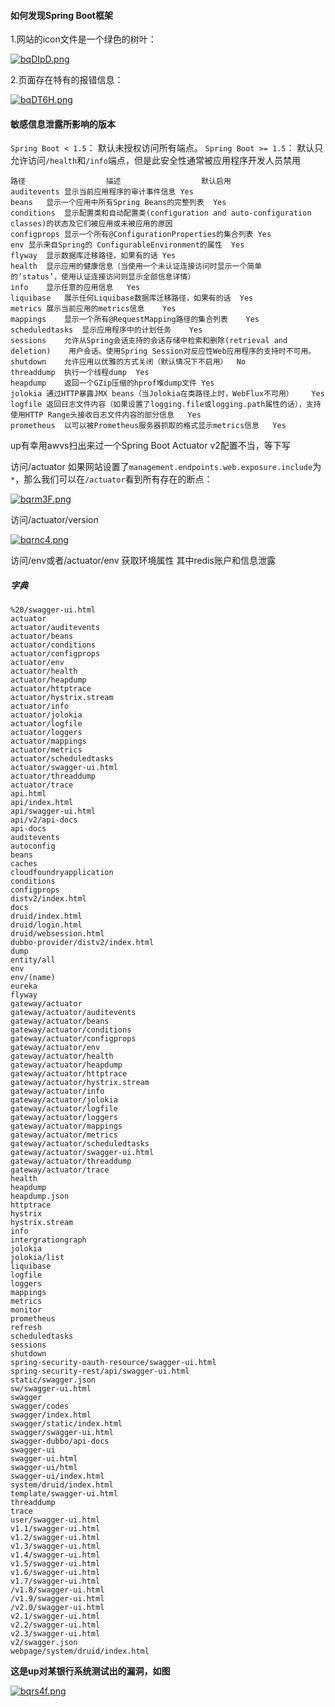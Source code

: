#### 如何发现Spring Boot框架

1.网站的icon文件是一个绿色的树叶：

[![bqDIpD.png](https://s1.ax1x.com/2022/03/13/bqDIpD.png)](https://imgtu.com/i/bqDIpD)

2.页面存在特有的报错信息：

[![bqDT6H.png](https://s1.ax1x.com/2022/03/13/bqDT6H.png)](https://imgtu.com/i/bqDT6H)

#### 敏感信息泄露所影响的版本

`Spring Boot < 1.5`： 默认未授权访问所有端点。
`Spring Boot >= 1.5`： 默认只允许访问`/health`和`/info`端点，但是此安全性通常被应用程序开发人员禁用

~~~
路径					描述					默认启用
auditevents	显示当前应用程序的审计事件信息	Yes
beans	显示一个应用中所有Spring Beans的完整列表	Yes
conditions	显示配置类和自动配置类(configuration and auto-configuration	classes)的状态及它们被应用或未被应用的原因
configprops	显示一个所有@ConfigurationProperties的集合列表	Yes
env	显示来自Spring的 ConfigurableEnvironment的属性	Yes
flyway	显示数据库迁移路径，如果有的话	Yes
health	显示应用的健康信息（当使用一个未认证连接访问时显示一个简单	的’status’，使用认证连接访问则显示全部信息详情）
info	显示任意的应用信息	Yes
liquibase	展示任何Liquibase数据库迁移路径，如果有的话	Yes
metrics	展示当前应用的metrics信息	Yes
mappings	显示一个所有@RequestMapping路径的集合列表	Yes
scheduledtasks	显示应用程序中的计划任务	Yes
sessions	允许从Spring会话支持的会话存储中检索和删除(retrieval and deletion)	用户会话。使用Spring Session对反应性Web应用程序的支持时不可用。
shutdown	允许应用以优雅的方式关闭（默认情况下不启用）	No
threaddump	执行一个线程dump	Yes
heapdump	返回一个GZip压缩的hprof堆dump文件	Yes
jolokia	通过HTTP暴露JMX beans（当Jolokia在类路径上时，WebFlux不可用）	Yes
logfile	返回日志文件内容（如果设置了logging.file或logging.path属性的话），支持使用HTTP Range头接收日志文件内容的部分信息	Yes
prometheus	以可以被Prometheus服务器抓取的格式显示metrics信息	Yes
~~~

up有幸用awvs扫出来过一个Spring Boot Actuator v2配置不当，等下写

访问/actuator
如果网站设置了`management.endpoints.web.exposure.include`为`*`，那么我们可以在`/actuator`看到所有存在的断点：

[![bqrm3F.png](https://s1.ax1x.com/2022/03/13/bqrm3F.png)](https://imgtu.com/i/bqrm3F)

访问/actuator/version

[![bqrnc4.png](https://s1.ax1x.com/2022/03/13/bqrnc4.png)](https://imgtu.com/i/bqrnc4)

访问/env或者/actuator/env
获取环境属性
其中redis账户和信息泄露

##### 字典

~~~
%20/swagger-ui.html
actuator
actuator/auditevents
actuator/beans
actuator/conditions
actuator/configprops
actuator/env
actuator/health
actuator/heapdump
actuator/httptrace
actuator/hystrix.stream
actuator/info
actuator/jolokia
actuator/logfile
actuator/loggers
actuator/mappings
actuator/metrics
actuator/scheduledtasks
actuator/swagger-ui.html
actuator/threaddump
actuator/trace
api.html
api/index.html
api/swagger-ui.html
api/v2/api-docs
api-docs
auditevents
autoconfig
beans
caches
cloudfoundryapplication
conditions
configprops
distv2/index.html
docs
druid/index.html
druid/login.html
druid/websession.html
dubbo-provider/distv2/index.html
dump
entity/all
env
env/(name)
eureka
flyway
gateway/actuator
gateway/actuator/auditevents
gateway/actuator/beans
gateway/actuator/conditions
gateway/actuator/configprops
gateway/actuator/env
gateway/actuator/health
gateway/actuator/heapdump
gateway/actuator/httptrace
gateway/actuator/hystrix.stream
gateway/actuator/info
gateway/actuator/jolokia
gateway/actuator/logfile
gateway/actuator/loggers
gateway/actuator/mappings
gateway/actuator/metrics
gateway/actuator/scheduledtasks
gateway/actuator/swagger-ui.html
gateway/actuator/threaddump
gateway/actuator/trace
health
heapdump
heapdump.json
httptrace
hystrix
hystrix.stream
info
intergrationgraph
jolokia
jolokia/list
liquibase
logfile
loggers
mappings
metrics
monitor
prometheus
refresh
scheduledtasks
sessions
shutdown
spring-security-oauth-resource/swagger-ui.html
spring-security-rest/api/swagger-ui.html
static/swagger.json
sw/swagger-ui.html
swagger
swagger/codes
swagger/index.html
swagger/static/index.html
swagger/swagger-ui.html
swagger-dubbo/api-docs
swagger-ui
swagger-ui.html
swagger-ui/html
swagger-ui/index.html
system/druid/index.html
template/swagger-ui.html
threaddump
trace
user/swagger-ui.html
v1.1/swagger-ui.html
v1.2/swagger-ui.html
v1.3/swagger-ui.html
v1.4/swagger-ui.html
v1.5/swagger-ui.html
v1.6/swagger-ui.html
v1.7/swagger-ui.html
/v1.8/swagger-ui.html
/v1.9/swagger-ui.html
/v2.0/swagger-ui.html
v2.1/swagger-ui.html
v2.2/swagger-ui.html
v2.3/swagger-ui.html
v2/swagger.json
webpage/system/druid/index.html
~~~





**这是up对某银行系统测试出的漏洞，如图**

[![bqrs4f.png](https://s1.ax1x.com/2022/03/13/bqrs4f.png)](https://imgtu.com/i/bqrs4f)







































